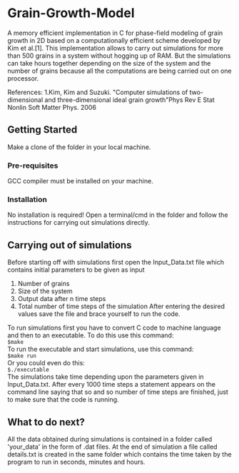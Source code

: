# Grain-Growth-Model
A memory efficient implementation in C for phase-field modeling of grain growth in 2D based on a computationally efficient scheme developed by Kim et al.[1]. This implementation allows to carry out simulations for more than 500 grains in a system without hogging up of RAM. But the simulations can take hours together depending on the size of the system and the number of grains because all the computations are being carried out on one processor.

References:
1.Kim, Kim and Suzuki. "Computer simulations of two-dimensional and three-dimensional ideal grain growth"Phys Rev E Stat Nonlin Soft Matter Phys. 2006

## Getting Started
Make a clone of the folder in your local machine. 
### Pre-requisites
GCC compiler must be installed on your machine.
### Installation
No installation is required! Open a terminal/cmd in the folder and follow the instructions for carrying out simulations directly.

## Carrying out of simulations
Before starting off with simulations first open the Input_Data.txt file which contains initial parameters to be given as input
1. Number of grains
2. Size of the system
3. Output data after n time steps
4. Total number of time steps of the simulation
After entering the desired values save the file and brace yourself to run the code.

To run simulations first you have to convert C code to machine language and then to an executable. To do this use this command: <br />
`$make` <br />
To run the executable and start simulations, use this command:<br />
`$make run`<br />
Or you could even do this:<br />
`$./executable`<br />
The simulations take time depending upon the parameters given in Input_Data.txt. After every 1000 time steps a statement appears on the command line saying that so and so number of time steps are finished, just to make sure that the code is running.

## What to do next?
All the data obtained during simulations is contained in a folder called 'your_data' in the form of .dat files. At the end of simulation a file called details.txt is created in the same folder which contains the time taken by the program to run in seconds, minutes and hours.

